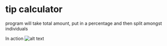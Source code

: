 # tip calculator
program will take total amount, put in a percentage and then split amongst individuals

In action
![alt text](https://imgur.com/95g9w3m.png)
 

